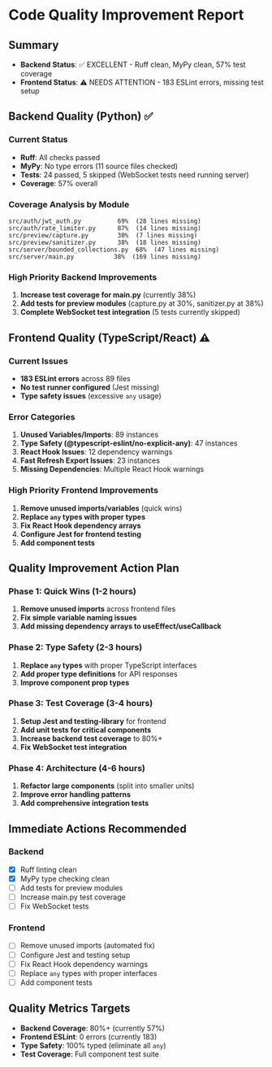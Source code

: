 # Code Quality Improvement Report

## Summary
- **Backend Status**: ✅ EXCELLENT - Ruff clean, MyPy clean, 57% test coverage
- **Frontend Status**: ⚠️ NEEDS ATTENTION - 183 ESLint errors, missing test setup

## Backend Quality (Python) ✅

### Current Status
- **Ruff**: All checks passed
- **MyPy**: No type errors (11 source files checked)
- **Tests**: 24 passed, 5 skipped (WebSocket tests need running server)
- **Coverage**: 57% overall

### Coverage Analysis by Module
```
src/auth/jwt_auth.py          69%  (28 lines missing)
src/auth/rate_limiter.py      87%  (14 lines missing)
src/preview/capture.py        30%  (7 lines missing)
src/preview/sanitizer.py      38%  (18 lines missing)
src/server/bounded_collections.py  68%  (47 lines missing)
src/server/main.py           38%  (169 lines missing)
```

### High Priority Backend Improvements
1. **Increase test coverage for main.py** (currently 38%)
2. **Add tests for preview modules** (capture.py at 30%, sanitizer.py at 38%)
3. **Complete WebSocket test integration** (5 tests currently skipped)

## Frontend Quality (TypeScript/React) ⚠️

### Current Issues
- **183 ESLint errors** across 89 files
- **No test runner configured** (Jest missing)
- **Type safety issues** (excessive `any` usage)

### Error Categories
1. **Unused Variables/Imports**: 89 instances
2. **Type Safety (@typescript-eslint/no-explicit-any)**: 47 instances  
3. **React Hook Issues**: 12 dependency warnings
4. **Fast Refresh Export Issues**: 23 instances
5. **Missing Dependencies**: Multiple React Hook warnings

### High Priority Frontend Improvements
1. **Remove unused imports/variables** (quick wins)
2. **Replace `any` types with proper types** 
3. **Fix React Hook dependency arrays**
4. **Configure Jest for frontend testing**
5. **Add component tests**

## Quality Improvement Action Plan

### Phase 1: Quick Wins (1-2 hours)
1. **Remove unused imports** across frontend files
2. **Fix simple variable naming issues**
3. **Add missing dependency arrays to useEffect/useCallback**

### Phase 2: Type Safety (2-3 hours)
1. **Replace `any` types** with proper TypeScript interfaces
2. **Add proper type definitions** for API responses
3. **Improve component prop types**

### Phase 3: Test Coverage (3-4 hours)
1. **Setup Jest and testing-library** for frontend
2. **Add unit tests for critical components**
3. **Increase backend test coverage** to 80%+
4. **Fix WebSocket test integration**

### Phase 4: Architecture (4-6 hours)
1. **Refactor large components** (split into smaller units)
2. **Improve error handling patterns**
3. **Add comprehensive integration tests**

## Immediate Actions Recommended

### Backend
- [x] Ruff linting clean
- [x] MyPy type checking clean  
- [ ] Add tests for preview modules
- [ ] Increase main.py test coverage
- [ ] Fix WebSocket tests

### Frontend
- [ ] Remove unused imports (automated fix)
- [ ] Configure Jest and testing setup
- [ ] Fix React Hook dependency warnings
- [ ] Replace `any` types with proper interfaces
- [ ] Add component tests

## Quality Metrics Targets
- **Backend Coverage**: 80%+ (currently 57%)
- **Frontend ESLint**: 0 errors (currently 183)
- **Type Safety**: 100% typed (eliminate all `any`)
- **Test Coverage**: Full component test suite

